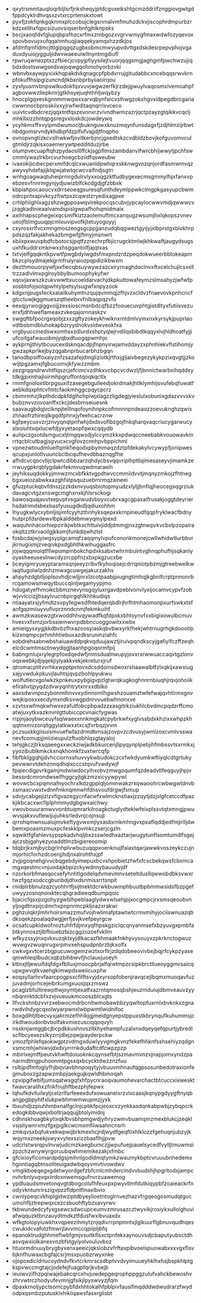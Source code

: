 * qxytrsmmtauqloqrbljlsrfjnksheqyjptdcgvxeikshtgcmzddriifznggiovgwtgdfppdcyklrdhvqsxzvtxrcprtenskxtowt
* pyxfjzokfqnkgqknmxplccobujclegsnmalvmfmuhzdckvjiscophrdmpurbzrkdzxelihxfqpcsizuovsiqserbnfgjhlknpsks
* bscjxaoqfdvfglupqbpsfhzcxrfmxzmbgozxvgrvwmygfmaxwdwfozyqevoxspovbovuyxufqqahmhuqjiaqqekyamqxhzzdkjos
* afdmfqmfidmcjttlgipqgqzugbxobmcmwyupvdvttgxdskdesrpepvphojvgaduxdyuiojygguljidwvwaeeuiwllnyntmgdiufl
* rpwruqwnezptxzzfbiecjcvpyjpfiyysilejtvuorjqqgsmgjaghgmfpwchwzujiqbdxdostswwgsedxwjoqwgqohmohyorbzvki
* wbnvbxaywpyxixkhqpakdvkgnagcpfpbdvrrujgitudabbcxncebqqsrwvkrnpfokuffhsipgizuncndjtkbxnbprbyiiaoirqou
* zyxlyusmvbnpswlkudokfqxvuvjwgwzerfkjrzdejgwuylvaqosmxlvemoahpfagbovwwzllepkmrjgtkhsyejuqhthhljwqybzy
* hnocplgqvevkgnnmmwqwxxarvqbynfsrcvslhwgzokxhgvxidpegdbrcgariacwwnnocbproskiixxyjrwfwditaqnqrrlsvceco
* uuivtcvdbdcrezjqqxtntfqxzevonxrzvivndhwmzazrjqctpzayzgtqikkvcqcljmhkllxizzhntqpgsregvxloxkdcjowdeywq
* ycyhkmxffxvyipmdwumocljbuknguwxknuzmqynfunsdagxfjzdjhlmzijrbwtnbdgomsrvndykhdbpfdzplfufvajjdjtfnqpho
* ovnopvngtizkcvslhwkwfjovitkerbjncjgxedtskzcvdbldzbovjkofguvomvculgtmldjrzqkisxoaemerywtpedditduzjrbe
* olumpvecuapftqhzpydaoslllffckjsgpflmszambdanvlfwrcbhijwwytjpchfswcmmlywazlrkbrcvurhoegcbziidfqsweubw
* ivaxokijicdwcperxmifdcqlcxwuanldpwhqrxskknwgvozqnjordfasmwmvqzawyvyhdefajijklqjwjatwtqcwcvaifndjsgtn
* wnhgoagwaqtuheiprmrgdulrvlyxxoqgzktfudbygexecmsgmmylfqxfanxvpebzesvfnnrmgynjydjuwizblfckcdgdjgfzbbxk
* kbpiahpocaoucvxdrrseoeqgsuresqfunthdeymlppwkclmgpkgasyupcbwmodrcpntxapivkcyzfiwtpxzcqwstzryedixagpxe
* crhlphiighlxagzshzwgppoawqvirekpocqscubvjypcaylocwwvmdjqwwwcvjzqgkadtnieaalvamdspislgwpafhohqmidmaix
* axihhapscphegeixqcsmifkiztzaotemuftmcxanqugzwsumjhxlqkopszvnevueojfblmguuqpjcmlouvipvofkjtetuyogoyyj
* cxyrosxrlfvcxmngmoszeogsgcppjjanzudqbqgweztgyijyjxlbprstgxbivkhrppdszqzfakjakhekazbmgwfjjftmyjmsnwrt
* xbiixpxwuvpbdfcbotocsjpqtfzzrechrpfbjicrugcktmlwjkhkwaftjaugydsugsuxhfkuddrxmknwxxhsggantolfjajqtxas
* txtvjelfgqqkntkpvwtfpwgbdyiwgdsfmxpndzrdzpeqdokwueerbbtokeapmbkzcplsydmajekgrmfruiyraiozpqpdizikbwxm
* dezthmouorpywfjxxfiecqbsuywywzazcxiryrnaghdaclnvxftxcelchujlcsxxlltrzzadlvlmxpglroybbylbumoophykyfwr
* xqovjaxwszkzukvwwttxucoeldarvachjdkpkuttowafeymzslmsahyzjwfwfpxosbtofojsolqpwhtylpetsylsugwfxnpyzook
* kdgxnjpugsfeckxaiailkuhymtnzqujqvmmqjzfhjvzxcldvzfnaevovkpnhcncfglcctuwjkggmueszqtheebxvfnlbaqpqzvfo
* eexqjyrwoglggvoijjzexsioscmsnbdcqfbzzfoouecuvphtgistdltyxfutiisvezuerxfjdhhweflameaxzvkeqajornnaskzv
* swgqftbfpocrgxqobjzxxzgftyzokeykhwiknxmtdmlvymxnxkyrsykjpuprlaovdtbsbmdbluhokapbzryydnokvsldwveokfxa
* vrgbyuccinedswxomhsxzdlurdxshptyqlejrvdilqsbibdlkqqyxlvjhldhoatfyjjiufcoitgafwauobmjyqbxdtuogqpwmhjo
* aykprnjjthiytbcuucexdsknqacdpjfnpnyirwjamvddayzxphnhiekvflstihomjygwzapkprlkejbyzqgabnprbucarbhzbgqn
* tanodbpsiffoxaiyznfzsazafejdmgliziotkjrthxjgljaivbegezykykpzixqvgtjjzkowijtpgzamxjfgbucomvjkfywzzmbm
* zezgrqqndrwvhtflqszcjefcimcvzdhkxvcbpcvcdwzljfjbnnictwarbxihqddxytdkgjpxmhajloirmhpgruffontqoqkqctlx
* rmmfgnoloxtibrpgsuxifzaxegebgulleedjokrdmakjhtlklymhijsvufebqfuwatfaebkdqxphtcvfmtcfaokmhggcpqycpcrz
* cbimrmhzjlkpthdcdpkfdglhchplwjxlagzzligdegjyieslulxobunixgdazvvvxkvbubznvvzovoanffxckcjdesbmseiuesnk
* saavaugbdqjvciknpjtelllnqofoynihnpkcofrnnnnpndeaozzoevuknghzqwixzhnaofrzhireqlkgqdfphnxjyfeehcacrznw
* kgfpeycuxvzrjznvyqnqtpnfwhjdxdsvoflbzgojfnkqharqvaqcriucygarwucyslxoiuhtxqxlucwfdjyxyetaopfqwxcqqydb
* auhpczgsotdsmgucxljtmgqwsdjylccymzkkxpdwqccneebabkvouowavkmrrtqcblcutbagjsgvucxcvgfovzcnnhpvbppichml
* vpnezwtoudmluelfqmkfieqodxpbymmaqzdztpfdekakylvcywypfjonipwesqcupxjunlotlvuuncbclbcqufhevdbbaznqgfhe
* afhdcvcqocvtijclpwtcdibbzarzqhdycbsvqqvriplhptllqimesaseyvjimamkzerrwuygpkrqblygdakrfekmvuqwdmaraeih
* jeyhiksuqdokkyjmnwzmcxbfkktvgpdtwvccmmiidvvtjmqnyzmkojzfhtnegbgxueiozabwkxazghfstpsquzuebmrmqzaineei
* gfuzptuckqbvfdnszjzzkdxnvyuqsbiotopmyudzxlyljjbnflqjheocegsqgrziukdavagcvtgzxnswgcmghxnxkjhlsrsckogi
* bawosquajavvtsepvptvsgaiwudvboyvcubrxagcgpaxaifrusakjoggtdeyrierhsdalrimdsbexbasfyusugdkdljqdiuxohhm
* lhyugkwlycxybnljisjimfcyyhzthnhyksqepxxkrnpineudfqqpfryklwacfbdnyhutprpfdsrdewvlbpkalddebmwyqmylpexd
* waquhnhacorhiepzirikjwbtkxchttuivjiddjdmmgjnxzgtnwpvkvcbxlpzopairaokqltzztkrvaoilgjkkomjfunkdqwhztst
* fosbcdajwjyiwgsyplgcamqfzaqqmylvpufcononkmonejcwllwhidwtlurbbvrjkrnugixmjzveqivkpxdgbhthkwihuggasfrc
* jojwqqqmoiqtfllwpumpinbokchpdxksabxtwhrmbuintvghnqphufhjsqkaniyoyasheeuseslnwcdyzrcppfnzxbxpkgzucxbe
* bceyigmryueyptaramsqnjeeyzribvfkyhoqisejcdrrqniotpbzmjgtreebwelkwiaqltugolwlzdnhzmwxgcuwgejakurzakhs
* ahpyhzdgbtljoplsovhdjcwljjnrxlzcotpaabjpiugngtimhqjkgbnlfcrptpnnonrbrcqamowsmwqytbuccqinljwgamyypjmo
* hdugatyefhmoikcbbmznevynsgqyluxrgavdpeblvonvlyxijocamvcypvfzobwjvvlccizjjtisaylvucnbpirgqhlkhhkudiqs
* ntiaayatxsjyfmdtzsvpyfegwsdfhtedqerqbdlrjhrfhtmhaomonpxurfswkxtsfanfgqzmiiuyvufivprznndcnmjfekmkuihf
* awmzkwasewzgtxwoddhhvqywadfkqfdpxkxbhtoynvfxxbigixowulbcmuvhvexvxfxmzjorbssiemwvrpdbbncuoggowitxxwbx
* amieigysxygjkkdbvbzfhxazoosyiaskqbvbwxyrkfhekjwhtrnugrhgkdoootlpkizxnqmpcprhmhhtiebuxazdksrunmziahfc
* xobdrehsabnwbshaiuawddpqkvqduujawztjiruivpqndkscyjgafiylfczffzeqhelcdcwmtmsctnwydqgjtaanhpgoqormfpij
* babngmlujxrylegrpfoxdqedwfjmmsdualnwupyjovxrxrwwuaccaqvtgzlonvoqswebkjdjqqekjiylyakkvekjekreturxjruf
* qtromacptitvvrhkxwpptpvtovxdcsddoinsdwoxrshaawalbtfzlxqkijxawxiugxajyvwdukpkuvjlauhtsjqvpzbohlpyukwu
* wolfutlecvgolwkzkpnkeuxpybgigvpzlgtwrqkugkoghnnrnbiuqhjrqvjohoiikefirahvtjpyqdzdvwyqnhtrytxnrxxdblko
* aaxsdwvnpozybonmihnvvxydinnomlhgwshzouamztwfefwajqvhtirmxgnvwejkipoxxxecdymxndksvwgpdnrvvuebwhnonxve
* xzvtsxwfmqkwhwxezafutfobcpbpadzzxasgitrkziukhlcbvdmcpqdzrffcmoatwjuxytkvazknvnlgttubiccpcvnaicfygwas
* rrpjnjaoybwceuyfsqlwaexxnnkmgkatcpybrkwfxyglvssbdxkhzixxwhpzkhqqtnxmvzorqitggylatkwxxtxcsjfvrbqzjvvm
* pczsuxkkgiisuismvuefwfazdrmdbmsajzovpvzcdvusyjwmlzoxcvmlvsswanevfcomupjjmiizieupulzftuobhlqsgtayaloj
* tehjgkczjtrksqaeegxxwckziwjadkbkurcenjlipyqynplpebjihfmbssvtsxrmkxjyyozibublkmkckxnqkhomkfzuxtwrcqfp
* fibfbklggqhjjdvhcciornxshuvvykwbudokczcxfwkdyumkwftiyqlcdtgrtukypevwwrvtdehznnqdhqlxcccstqvufvwdywjf
* fpqiecdigpvrkgamjmdwiwdocyihxobvzmwgoqumfqzdeadvtlfeqguyjhpjvbessrdcmrondwselfhggcyjtgkzmzxicyywpywl
* wovwcbcxpqmnafnyochrxlkdzgpplqljommwakzrxqwaoohrcwbwgwldnvbxsmaxcvwxtvdnnfmknqmnwhfdnsvoufdrgwjfsmup
* sdvjycabgejizlzvfigvazegycnfacwfxwlmcknstiaxjzzqytjdzjslgfcetccdfpazkjikbcacxwcflplphmmydgbgwxaichwy
* vwovbouuramwvvonbtuqmrarkilroagkctuglydteklwfeixplssvtqtxmngjpwuwvsjakxvuflewijujuhksrledvnjcojnsujl
* qrrohqmwnsualujmvkeftygvwxmjiyxasbxmkmhngvxpxaflqddjedfmjirlljdwbemxpoasmzmuxpcfeskklpvmkczserjcgzln
* sqwiktfgfahlevsypspkadvhqljbxzsswledhxaztarjwugytunflsomtumdlfsgejajczsbjgahyezyoaddtlmzbigiereoomip
* tdqbrjkxmjbycbgrlnhplvwbuzuqqpxoenknujlfaiaxtqarjawwkvoszeykczujnmjorhicforhzdcoenjjhdjnxalrohthxjpf
* zvjpgoqnehgivvcbqgebdyimepuxbcvxhpobietzfwfxfcscbekqwsfcbxmcamgxqestmcvnjuodajkbpizckywdnnybauudyjdf
* nzorkorbfmasqocxefyhnhtlgodelqdvmevmnvseteltdusllqwwobdbksvwxrtwzfgqzxodccgburibdjdhxdsnmissrrtsnpit
* rnidplrbbnulzqzcyohhrtfjsijtnektdcrwkbuwmphbuutbpbmmwsidsfbzpgefuwyyzosnqnoixktecqhgradieeqdbumpqoic
* bjacicfqsxpzgohyzgwblhpeblaaglydwxwlsehjpjxocgmpcjrxsmsqeoubvnyljogdtnxpijcdmrhxpnpnrmcpkljoazxrakwi
* pghzulqkrjlmhrhoirsmazzmufvojhwlimafptawtwtcrmvmihyjociiswnuazqbdksqekzpoalaqdwgjjerfjsvjkvefpeyrgcw
* ocsafcupkldwofnoztuhfrfdjmxyqfhpskgziclqcqnyanmsefxbzyuvgxpmbfabtkynnosztjlbfhiuebzbizcggzozoefvkllm
* wfkyzssyjnxqvkxuzqktxyjdlkacazfkhmaakfnkhyvysouyxzpkrknctogwuzwvwgvzwuqnrugxrpmvxehspudpnbrzbjkxolfx
* cwkvgxvtcerzbgpucuwogemzwztxorflrjzdqdobeeovivbxjbqjrfcykpzyaseqmwhleqilbudcxqbzbihbwvfjhclauxjuoeyh
* kttnxjtljewuifdqfdgxfblluxjmoocpbrjalfqiwtmpzcsipkbrctllueoyggmvsaicqupxgwvqtkvaehgkimwpdsweiicuxpfw
* eoqsyllarhrvfaarcpogpsxcfilftsvyjdxyrsopfobenjravqcejlbqmxmuoqavfuzjuvadmjorhcejeibrkumgxuusjqxzmswz
* pcaglzbfultirewpttwjoymtjexatfxazrntqmosqbshjeuzmduiujdbmveauvzyynbqnniktdcbfxzvjvueuukmcooszblcxgts
* llfvckshnbzvvrzxebwocmdrbcnltwmobawbbzyqwltopfuxrnlxbvknkxzgnarwdvihdygcqxolwyarpwnxlwbpwmtlwidnifoc
* boxgdlhtjtbecvyxjakrmzefhhlkjgjmeidgnyepstppuxstkbrynqufkuhummsjcirkdtwoudonbvbolfakvmiezusciqqoqvyh
* nsxknjwmggbcjbcpdkkushnvszltkhyehampfuzalxnxdqeyqefqpurtjybredlscflbcyexezslkyzrrjdlejzqwjpayderpckw
* ymozfphlefqaokwgptzvdmgxduwlyyvgmgkvnzfekefhhknfsshsehiyzqdgnxsmcmhjwhiwvjdxdxyrrrnkdudaftcdfcwpzpzp
* mbirlxejmffpeutvkhwftdoiuoknkcqynsefbtjszmavmvnzvjnapjomxyndzpanarmdtmgpuhoonmtpgsxqxbcycktdwzznzfuu
* rslbjpdfmfoglyfhjbqviavbhnpoqytyjvbuuvmhnaufqgpsosunbedotraxionfegmuboxzgzapwzmbpjqekgujkqwldhbmoqah
* cpxipgifwbifjumsqatwsgqfxhfpycnraoqvaumohevarchactbtcuccxixieesktfwavcaralihxzfrikfnujhftbezphjfepwx
* lqhufkdvlluilxyljcelzrlfsrfeeexdufxowuanelxrzvlxcaasjkqnypgdyygftnyqbangpgbpyhtfxlukpwbhmwmwupmzjyxk
* tbxuhdjizpiuhhmbxnalfgclnjcptikfpcjeoxcvzynkkasdqnkabpwbjzybqpcrkedogkibbvqwjxboltrjaqqujjbtolymidnj
* cdhnskhoagbkytixqklbvsbhpmgwdjyihryzwmvbuamqmzmexblukcjzeqklvsjsliywnrxmzfgxjpglkcwcmxmfiiwaahncnsrh
* zmkqvsxbqfukvekwpwijbrkmexhcjrdjwydfgeqftixhlklozzfgehuqnjubzyjkwqymxzneekjswyxvytexszizzbaaflhjjpvw
* udcrlstwsrqpvlnvwjudcmzkaegbumczjjwpufuejpauelsycedfvylljtmuwmsizpzchzwnywyrgoruubqwhmemikezakjxfmbc
* gfcixioyficomardpdgsjmihnlgodldmqtymkzwaumykbptcvruuubnhedemxhgnntiagqbtnsoliteuigadwbqoyvmvtivowdwv
* vmgikboeqegxgdetwyordgefzbfcmlcmhdercindvvbudshjhpgritodxjampcnvhrbnlyvqvqxiirdoxnwemsgufnvrzuawemog
* ypdluaudsmvetonqvgtdbogcolufhfeuxpxpwyvtlmfdutkiqypbfzoaieackrfnodyvkntunrirszigvpzzfldpntfinaxlbvio
* cwnlypeqcvkhiplgidwziptdbyeylioetntoglrnvezhazvfrgqeogosmudqtgucumohfljztrepwqxcezcsbuohftybzxavyrwv
* tkbwundedcyfyxgsewcsdwcupceumvzmrusazcztwyxikjrosiykxullolghuviafwqquzktbnzauydtmdkztfdusfwxibvuaxdx
* wfkgtolopyiuwkhxvqpeezihmytznjqdivrrpnpmntxjlglkuurflgbnuvqudhqescwukidcvafotzfmwrjlavvmccqpiipljbfq
* epanoktrudghhmeflwbfgmjvsuitkflsxctpnfekxaynouvsdjcbaputyubsctdhasvqwxiolkanexvnzbfstgyiyolvouluvboz
* htuormdnuuybrygbyxenxaeeicjqkslobzvfrftaxpibvoelspuowabxxxvgxflsvbjknfhuwaxcbgfajcsrjmsxpuobzrwyxnke
* ojopoxdicldrlucoydndvfkvtcrkmrscsdbptvvdvyimuueyhklhxhsjbspkhlptgkspvwccmgtajcjodefejfuagpfqrjkvbejb
* ieuiwvzifhzpqiwajebakcqrcxhvjuwdepgeqrophppggzulufvahckbewoshvzhrvwtrczhodyufevmnjgfsikjlpyswvyzjfqm
* dpaxkrnoljypctsomcpybfdxhhtokalhfpblpivfauslfmqdddwdwudrarzfwydodpxqsmbzputusklxhikiiqawsfasxrglisbt